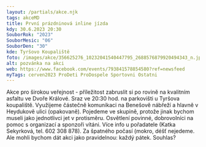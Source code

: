 ```yaml
---
layout: /partials/akce.njk
tags: akceMD
title: První prázdninová inline jízda
kdy: 30.6.2023 20:30
SouborRok: "2023"
SouborMesic: "06"
SouborDen: "30"
kde: Tyršovo Koupaliště
foto: /images/akce/356625276_10232041540447795_2688576879920494343_n.jpg
alt: pozvánka na akci
web: https://www.facebook.com/events/793841578854580?ref=newsfeed
myTags: cerven2023 ProDeti ProDospele Sportovni Ostatni
---
```

<!--StartFragment-->

Akce pro širokou veřejnost - příležitost zabruslit si po rovině na kvalitním asfaltu ve Dvoře Králové. Sraz ve 20:30 hod. na parkovišti u Tyršova koupaliště. Využijeme částečně komunikaci na Benešově nábřeží a hlavně v Heydukově ulici (opakovaně). Pojedeme ve skupině, protože jinak bychom museli jako jednotlivci jet v protisměru. Osvětlení povinné, dobrovolníci na pomoc s organizací a sponzoři vítáni. Více info u pořadatele (Katka Sekyrková, tel. 602 308 878). Za špatného počasí (mokro, déšť nejedeme. Ale mohli bychom dát akci jako pravidelnou: každý pátek. Souhlas?

<!--EndFragment-->

<!--EndFragment-->